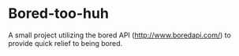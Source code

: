 # Bored-too-huh
 A small project utilizing the bored API (http://www.boredapi.com/) to provide quick relief to being bored.
